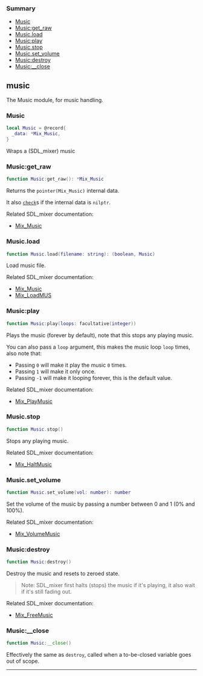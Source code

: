 ### Summary
* [Music](#music)
* [Music:get_raw](#musicget_raw)
* [Music.load](#musicload)
* [Music:play](#musicplay)
* [Music.stop](#musicstop)
* [Music.set_volume](#musicset_volume)
* [Music:destroy](#musicdestroy)
* [Music:__close](#music__close)

## music

The Music module, for music handling.

### Music

```lua
local Music = @record{
  _data: *Mix_Music,
}
```

Wraps a (SDL_mixer) music

### Music:get_raw

```lua
function Music:get_raw(): *Mix_Music
```

Returns the `pointer(Mix_Music)` internal data.

It also [`check`](https://nelua.io/libraries/#check)s if the internal data is `nilptr`.

Related SDL_mixer documentation:
* [Mix_Music](https://www.libsdl.org/projects/SDL_mixer/docs/SDL_mixer_86.html#SEC86)

### Music.load

```lua
function Music.load(filename: string): (boolean, Music)
```

Load music file.

Related SDL_mixer documentation:
* [Mix_Music](https://www.libsdl.org/projects/SDL_mixer/docs/SDL_mixer_86.html#SEC86)
* [Mix_LoadMUS](https://www.libsdl.org/projects/SDL_mixer/docs/SDL_mixer_55.html)

### Music:play

```lua
function Music:play(loops: facultative(integer))
```

Plays the music (forever by default), note that this stops any playing music.

You can also pass a `loop` argument, this makes the music loop `loop` times, also note that:
* Passing `0` will make it play the music `0` times.
* Passing `1` will make it only once.
* Passing `-1` will make it looping forever, this is the default value.

Related SDL_mixer documentation:
* [Mix_PlayMusic](https://www.libsdl.org/projects/SDL_mixer/docs/SDL_mixer_57.html)

### Music.stop

```lua
function Music.stop()
```

Stops any playing music.

Related SDL_mixer documentation:
* [Mix_HaltMusic](https://www.libsdl.org/projects/SDL_mixer/docs/SDL_mixer_67.html)

### Music.set_volume

```lua
function Music.set_volume(vol: number): number
```

Set the volume of the music by passing a number between 0 and 1 (0% and 100%).

Related SDL_mixer documentation:
* [Mix_VolumeMusic](https://www.libsdl.org/projects/SDL_mixer/docs/SDL_mixer.html#SEC61)

### Music:destroy

```lua
function Music:destroy()
```

Destroy the music and resets to zeroed state.

> Note: SDL_mixer first halts (stops) the music if it's playing, it also wait if it's still fading out.

Related SDL_mixer documentation:
* [Mix_FreeMusic](https://www.libsdl.org/projects/SDL_mixer/docs/SDL_mixer_56.html)

### Music:__close

```lua
function Music:__close()
```

Effectively the same as `destroy`, called when a to-be-closed variable goes out of scope.

---
